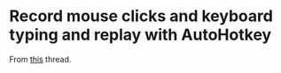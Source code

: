 # Record mouse clicks and keyboard typing and replay with AutoHotkey

From [this](https://www.autohotkey.com/boards/viewtopic.php?p=598194#p598194) thread.
